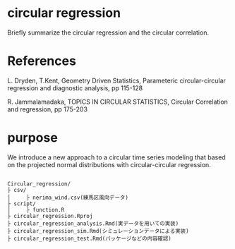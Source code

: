 # circular regression
Briefly summarize the circular regression and the circular correlation.

# References
L. Dryden, T.Kent, Geometry Driven Statistics, Parameteric circular-circular regression and diagnostic analysis, pp 115-128

R. Jammalamadaka, TOPICS IN CIRCULAR STATISTICS, Circular Correlation and regression, pp 175-203 

# purpose 
We introduce a new approach to a circular time series modeling that based on the projected normal distributions with circular-circular regression. 

```

Circular_regression/  
├ csv/
│     ├ nerima_wind.csv(練馬区風向データ)
├ script/  
│     ├ function.R
├ circular_regression.Rproj
├ circular_regression_analysis.Rmd(実データを用いての実装)
├ circular_regression_sim.Rmd(シミュレーションデータによる実装)
├ circular_regression_test.Rmd(パッケージなどの内容確認)

```
